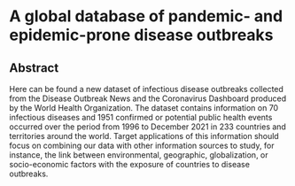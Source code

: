 # A global database of pandemic- and epidemic-prone disease outbreaks
## Abstract
Here can be found a new dataset of infectious disease outbreaks collected from the Disease Outbreak News and the Coronavirus Dashboard produced by the World Health Organization. The dataset contains information on 70 infectious diseases and 1951 confirmed or potential public health events occurred over the period from 1996 to December 2021 in 233 countries and territories around the world. 
Target applications of this information should focus on combining our data with other information sources to study, for instance, the link between environmental, geographic, globalization, or socio-economic factors with the exposure of countries to disease outbreaks.
